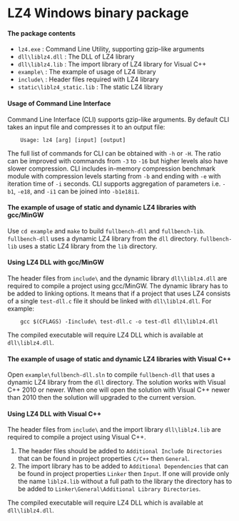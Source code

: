 LZ4 Windows binary package
====================================

#### The package contents

- `lz4.exe`                  : Command Line Utility, supporting gzip-like arguments
- `dll\liblz4.dll`           : The DLL of LZ4 library
- `dll\liblz4.lib`           : The import library of LZ4 library for Visual C++
- `example\`                 : The example of usage of LZ4 library
- `include\`                 : Header files required with LZ4 library
- `static\liblz4_static.lib` : The static LZ4 library


#### Usage of Command Line Interface

Command Line Interface (CLI) supports gzip-like arguments.
By default CLI takes an input file and compresses it to an output file:
```
    Usage: lz4 [arg] [input] [output]
```
The full list of commands for CLI can be obtained with `-h` or `-H`. The ratio can
be improved with commands from `-3` to `-16` but higher levels also have slower
compression. CLI includes in-memory compression benchmark module with compression
levels starting from `-b` and ending with `-e` with iteration time of `-i` seconds.
CLI supports aggregation of parameters i.e. `-b1`, `-e18`, and `-i1` can be joined
into `-b1e18i1`.


#### The example of usage of static and dynamic LZ4 libraries with gcc/MinGW

Use `cd example` and `make` to build `fullbench-dll` and `fullbench-lib`.
`fullbench-dll` uses a dynamic LZ4 library from the `dll` directory.
`fullbench-lib` uses a static LZ4 library from the `lib` directory.


#### Using LZ4 DLL with gcc/MinGW

The header files from `include\` and the dynamic library `dll\liblz4.dll`
are required to compile a project using gcc/MinGW.
The dynamic library has to be added to linking options.
It means that if a project that uses LZ4 consists of a single `test-dll.c`
file it should be linked with `dll\liblz4.dll`. For example:
```
    gcc $(CFLAGS) -Iinclude\ test-dll.c -o test-dll dll\liblz4.dll
```
The compiled executable will require LZ4 DLL which is available at `dll\liblz4.dll`.


#### The example of usage of static and dynamic LZ4 libraries with Visual C++

Open `example\fullbench-dll.sln` to compile `fullbench-dll` that uses a
dynamic LZ4 library from the `dll` directory. The solution works with Visual C++
2010 or newer. When one will open the solution with Visual C++ newer than 2010
then the solution will upgraded to the current version.


#### Using LZ4 DLL with Visual C++

The header files from `include\` and the import library `dll\liblz4.lib`
are required to compile a project using Visual C++.

1. The header files should be added to `Additional Include Directories` that can
   be found in project properties `C/C++` then `General`.
2. The import library has to be added to `Additional Dependencies` that can
   be found in project properties `Linker` then `Input`.
   If one will provide only the name `liblz4.lib` without a full path to the library
   the directory has to be added to `Linker\General\Additional Library Directories`.

The compiled executable will require LZ4 DLL which is available at `dll\liblz4.dll`.